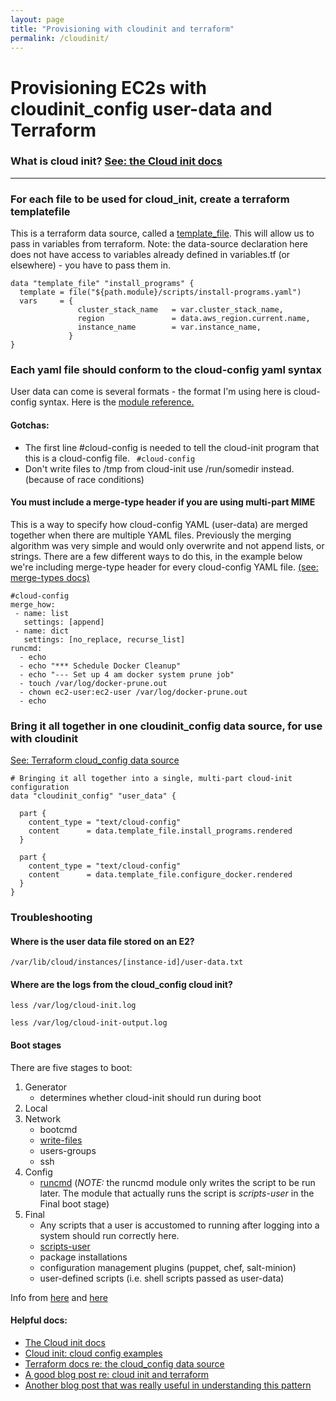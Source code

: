 ```yaml
---
layout: page
title: "Provisioning with cloudinit and terraform"
permalink: /cloudinit/
---
```


# Provisioning EC2s with cloudinit_config user-data and Terraform

### What is cloud init? [See: the Cloud init docs](https://cloudinit.readthedocs.io/en/latest/topics/tutorial.html)


---

### For each file to be used for cloud_init, create a terraform templatefile
This is a terraform data source, called a [template_file](https://registry.terraform.io/providers/hashicorp/template/latest/docs/data-sources/file). This will allow us to pass in variables from terraform.
Note: the data-source declaration here does not have access to variables already defined in variables.tf (or elsewhere) - you have to pass them in. 

```
data "template_file" "install_programs" {
  template = file("${path.module}/scripts/install-programs.yaml")
  vars     = {
               cluster_stack_name   = var.cluster_stack_name,
               region               = data.aws_region.current.name,
               instance_name        = var.instance_name,
             }
}
```

### Each yaml file should conform to the cloud-config yaml syntax
User data can come is several formats - the format I'm using here is cloud-config syntax.  Here is the [module reference.](https://cloudinit.readthedocs.io/en/latest/topics/modules.html) 

#### Gotchas:
* The first line #cloud-config is needed to tell the cloud-init program that this is a cloud-config file.
 ` #cloud-config`
* Don't write files to /tmp from cloud-init use /run/somedir instead. (because of race conditions) 

#### You must include a merge-type header if you are using multi-part MIME
This is a way to specify how cloud-config YAML (user-data) are merged together when there are multiple YAML files. Previously the merging algorithm was very simple and would only overwrite and not append lists, or strings. There are a few different ways to do this, in the example below we're including merge-type header for every cloud-config YAML file.   [(see: merge-types docs)](https://cloudinit.readthedocs.io/en/latest/topics/merging.html)
```
#cloud-config
merge_how:
 - name: list
   settings: [append]
 - name: dict
   settings: [no_replace, recurse_list]
runcmd:
  - echo
  - echo "*** Schedule Docker Cleanup"
  - echo "--- Set up 4 am docker system prune job"
  - touch /var/log/docker-prune.out
  - chown ec2-user:ec2-user /var/log/docker-prune.out
  - echo
  ```
  
### Bring it all together in one cloudinit_config data source, for use with cloudinit
 [See: Terraform cloud_config data source](https://registry.terraform.io/providers/hashicorp/cloudinit/latest/docs/data-sources/cloudinit_config)
```
# Bringing it all together into a single, multi-part cloud-init configuration
data "cloudinit_config" "user_data" {

  part {
    content_type = "text/cloud-config"
    content      = data.template_file.install_programs.rendered
  }

  part {
    content_type = "text/cloud-config"
    content      = data.template_file.configure_docker.rendered
  }
}
```
  
### Troubleshooting
#### Where is the user data file stored on an E2?
`/var/lib/cloud/instances/[instance-id]/user-data.txt`

#### Where are the logs from the cloud_config cloud init?

`less /var/log/cloud-init.log`

`less /var/log/cloud-init-output.log`

#### Boot stages
There are five stages to boot:
1. Generator 
    - determines whether cloud-init should run during boot
3. Local
4. Network 
    - bootcmd 
    - [write-files](https://cloudinit.readthedocs.io/en/latest/topics/modules.html#write-files)
    - users-groups
    - ssh
5. Config 
    - [runcmd](https://cloudinit.readthedocs.io/en/latest/topics/modules.html#runcmd) (*NOTE:* the runcmd module only writes the script to be run later. The module that actually runs the script is *scripts-user* in the Final boot stage)
6. Final
    - Any scripts that a user is accustomed to running after logging into a system should run correctly here. 
    - [scripts-user](https://cloudinit.readthedocs.io/en/latest/topics/modules.html#scripts-user)
    - package installations
    - configuration management plugins (puppet, chef, salt-minion)
    - user-defined scripts (i.e. shell scripts passed as user-data) 

Info from [here](https://git.launchpad.net/cloud-init/tree/config/cloud.cfg.tmpl) and [here](https://stackoverflow.com/questions/34095839/cloud-init-what-is-the-execution-order-of-cloud-config-directives)


#### Helpful docs:
* [The Cloud init docs](https://cloudinit.readthedocs.io/en/latest/topics/tutorial.html)
* [Cloud init: cloud config examples](https://cloudinit.readthedocs.io/en/latest/topics/examples.html#yaml-examples)
* [Terraform docs re: the cloud_config data source](https://registry.terraform.io/providers/hashicorp/cloudinit/latest/docs/data-sources/cloudinit_config)
* [A good blog post re: cloud init and terraform](https://sammeechward.com/cloud-init-and-terraform-with-aws/)
* [Another blog post that was really useful in understanding this pattern](https://www.puppeteers.net/blog/multi-part-cloud-init-provisioning-with-terraform/)
